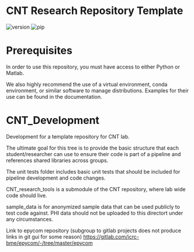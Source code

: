 CNT Research Repository Template
================
![version](https://img.shields.io/badge/version-0.2.1-blue)
![pip](https://img.shields.io/pypi/v/pip.svg)

# Prerequisites
In order to use this repository, you must have access to either Python or Matlab. 

We also highly recommend the use of a virtual environment, conda environment, or similar software to manage distributions. Examples for their use can be found in the documentation.

# CNT_Development
Development for a template repository for CNT lab. 

The ultimate goal for this tree is to provide the basic structure that each student/researcher can use to ensure their code is part of a pipeline and references shared libraries across groups.

The unit tests folder includes basic unit tests that should be included for pipeline development and code changes.

CNT_research_tools is a submodule of the CNT repository, where lab wide code should live.

sample_data is for anonymized sample data that can be used publicly to test code against. PHI data should not be uploaded to this directort under any circumstances.

Link to epycom repository (subgroup to gitlab projects does not produce links in git gui for some reason) 
https://gitlab.com/icrc-bme/epycom/-/tree/master/epycom
